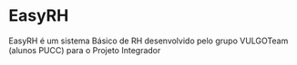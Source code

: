 # EasyRH
EasyRH é um sistema Básico de RH desenvolvido pelo grupo VULGOTeam (alunos PUCC) para o Projeto Integrador
